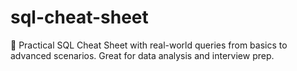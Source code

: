 # sql-cheat-sheet
📌 Practical SQL Cheat Sheet with real-world queries from basics to advanced scenarios. Great for data analysis and interview prep.
